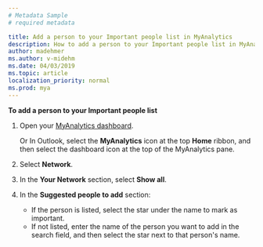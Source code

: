 ```yaml
---
# Metadata Sample
# required metadata

title: Add a person to your Important people list in MyAnalytics
description: How to add a person to your Important people list in MyAnalytics 
author: madehmer
ms.author: v-midehm
ms.date: 04/03/2019
ms.topic: article
localization_priority: normal 
ms.prod: mya
---
```


**To add a person to your Important people list**

1. Open your [MyAnalytics dashboard](https://myanalytics.microsoft.com).

   Or In Outlook, select the **MyAnalytics** icon at the top **Home** ribbon, and then select the dashboard icon at the top of the MyAnalytics pane.

2. Select **Network**.
3. In the **Your Network** section, select **Show all**.
4. In the **Suggested people to add** section:

   * If the person is listed, select the star under the name to mark as important.
   * If not listed, enter the name of the person you want to add in the search field, and then select the star next to that person's name.